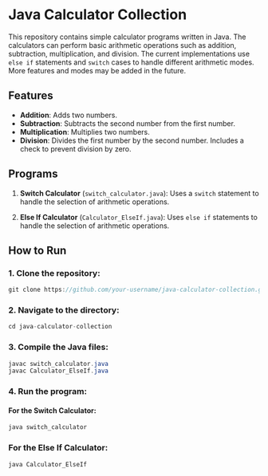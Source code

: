 # Java Calculator Collection

This repository contains simple calculator programs written in Java. The calculators can perform basic arithmetic operations such as addition, subtraction, multiplication, and division. The current implementations use `else if` statements and `switch` cases to handle different arithmetic modes. More features and modes may be added in the future.

## Features

- **Addition**: Adds two numbers.
- **Subtraction**: Subtracts the second number from the first number.
- **Multiplication**: Multiplies two numbers.
- **Division**: Divides the first number by the second number. Includes a check to prevent division by zero.

## Programs

1. **Switch Calculator** (`switch_calculator.java`): Uses a `switch` statement to handle the selection of arithmetic operations.

2. **Else If Calculator** (`Calculator_ElseIf.java`): Uses `else if` statements to handle the selection of arithmetic operations.

## How to Run

### 1. Clone the repository:

```java
git clone https://github.com/your-username/java-calculator-collection.git
```

### 2. Navigate to the directory:
```java
cd java-calculator-collection
```

### 3. Compile the Java files:
```java
javac switch_calculator.java
javac Calculator_ElseIf.java
```

### 4. Run the program:
   #### For the Switch Calculator:
   ```java
   java switch_calculator
   ```
   ### For the Else If Calculator:
   ```java
   java Calculator_ElseIf
   ```
